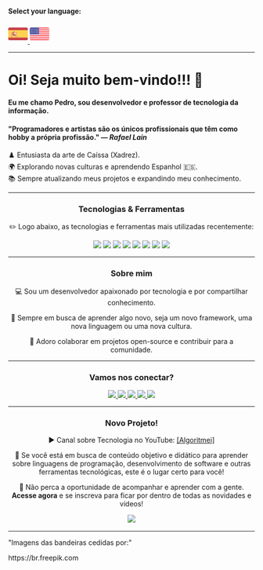 #### Select your language: 

<div>
    <a href="README.es.md">
        <img src="espanha.png" alt="Bandeira da Espanha" style="width: 40px;">
    </a>
    <a href="README.en.md">
        <img src="estadosunidos.png" alt="Bandeira dos Estados Unidos" style="width: 40px;">
    </a>
</div>

---

<h1>Oi! Seja muito bem-vindo!!! 🖖 </h1>
<h4>Eu me chamo Pedro, sou desenvolvedor e professor de tecnologia da informação.</h4>
<div>
    <h4>"Programadores e artistas são os únicos profissionais que têm como hobby a própria profissão." — <i>Rafael Lain</i></h4>
</div>

<div>
    ♟️ Entusiasta da arte de Caíssa (Xadrez). <br>
    🌍 Explorando novas culturas e aprendendo Espanhol 🇪🇸. <br>
    📚 Sempre atualizando meus projetos e expandindo meu conhecimento.  
</div>

---

<div align="center">
    <h3>Tecnologias & Ferramentas</h3>
    <p>✏️ Logo abaixo, as tecnologias e ferramentas mais utilizadas recentemente:</p>
</div>

<div align="center">
    <img src="https://img.shields.io/badge/Python-FFD43B?style=for-the-badge&logo=python&logoColor=blue"> 
    <img src="https://img.shields.io/badge/JavaScript-323330?style=for-the-badge&logo=javascript&logoColor=F7DF1E"> 
    <img src="https://img.shields.io/badge/PHP-777BB4?style=for-the-badge&logo=php&logoColor=white"> 
    <img src="https://img.shields.io/badge/CSS3-1572B6?style=for-the-badge&logo=css3&logoColor=white">
    <img src="https://img.shields.io/badge/HTML5-E34F26?style=for-the-badge&logo=html5&logoColor=white"> 
    <img src="https://img.shields.io/badge/Laravel-FF2D20?style=for-the-badge&logo=laravel&logoColor=white">
    <img src="https://img.shields.io/badge/MySQL-005C84?style=for-the-badge&logo=mysql&logoColor=white">
    <img src="https://img.shields.io/badge/Canva-%2300C4CC.svg?&style=for-the-badge&logo=Canva&logoColor=white">
</div>

---

<div align="center">
    <h3>Sobre mim</h3>
    <p>💻 Sou um desenvolvedor apaixonado por tecnologia e por compartilhar conhecimento.</p>
    <p>🚀 Sempre em busca de aprender algo novo, seja um novo framework, uma nova linguagem ou uma nova cultura.</p>
    <p>🤝 Adoro colaborar em projetos open-source e contribuir para a comunidade.</p>
</div>

---

<div align="center">
    <h3>Vamos nos conectar?</h3>
    <a href="https://www.linkedin.com/in/pedro-ricardo-de-campos/" target="_blank">
        <img src="https://img.shields.io/badge/LinkedIn-0077B5?style=for-the-badge&logo=linkedin&logoColor=white">
    </a>
    <a href="https://instagram.com/pedrordcampos75" target="_blank">
        <img loading="lazy" src="https://img.shields.io/badge/-Instagram-%23E4405F?style=for-the-badge&logo=instagram&logoColor=white" target="_blank">
    </a>
    <a href="mailto:pedro.rdcampos@hotmail.com">
        <img src="https://img.shields.io/badge/Email-D14836?style=for-the-badge&logo=gmail&logoColor=white">
    </a>
    <a href="https://wa.me/5515997523275" target="_blank">
        <img src="https://img.shields.io/badge/WhatsApp-25D366?style=for-the-badge&logo=whatsapp&logoColor=white">
    </a>
    <a href="https://www.duolingo.com/profile/PedroRdCampos75" target="_blank">
        <img src="https://img.shields.io/badge/Duolingo-58CC02?style=for-the-badge&logo=duolingo&logoColor=white">
    </a>
</div>

---

<div align="center">
    <h3>Novo Projeto!</h3>        
    <p>▶️ Canal sobre Tecnologia no YouTube: <a href="https://www.youtube.com/@algoritmei" target="_blank">[Algoritmei]</a></p>
    <p>🎥 Se você está em busca de conteúdo objetivo e didático para aprender sobre linguagens de programação, desenvolvimento de software e outras ferramentas tecnológicas, este é o lugar certo para você!</p>
    <p>🔔 Não perca a oportunidade de acompanhar e aprender com a gente. <strong>Acesse agora</strong> e se inscreva para ficar por dentro de todas as novidades e vídeos!</p>
</div>

<div align="center">
    <a href="https://www.youtube.com/@algoritmei" target="_blank">
        <img src="https://img.shields.io/badge/YouTube-FF0000?style=for-the-badge&logo=youtube&logoColor=white">
    </a>
</div>

---

<div>
    <p>"Imagens das bandeiras cedidas por:"</p>
    <p>https://br.freepik.com</p>
</div>
